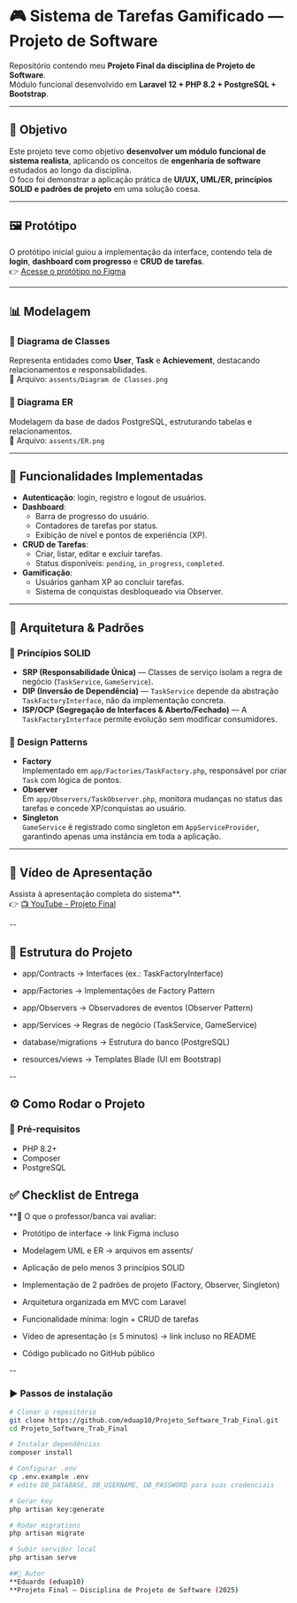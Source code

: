 # 🎮 Sistema de Tarefas Gamificado — Projeto de Software

Repositório contendo meu **Projeto Final da disciplina de Projeto de Software**.  
Módulo funcional desenvolvido em **Laravel 12 + PHP 8.2 + PostgreSQL + Bootstrap**.

---

## 🚀 Objetivo
Este projeto teve como objetivo **desenvolver um módulo funcional de sistema realista**, aplicando os conceitos de **engenharia de software** estudados ao longo da disciplina.  
O foco foi demonstrar a aplicação prática de **UI/UX, UML/ER, princípios SOLID e padrões de projeto** em uma solução coesa.

---

## 🖼️ Protótipo
O protótipo inicial guiou a implementação da interface, contendo tela de **login**, **dashboard com progresso** e **CRUD de tarefas**.  
👉 [Acesse o protótipo no Figma](https://www.figma.com/proto/d66aYwAsxwUVJz3cLbCFut/Smart-Home-App--Community-?node-id=134-8&p=f&t=5ru7EXsgqixZ405l-1&scaling=min-zoom&content-scaling=fixed&page-id=0%3A1&starting-point-node-id=134%3A8&show-proto-sidebar=1)

---

## 📊 Modelagem

### 🔹 Diagrama de Classes
Representa entidades como **User**, **Task** e **Achievement**, destacando relacionamentos e responsabilidades.  
📌 Arquivo: `assents/Diagram de Classes.png`

### 🔹 Diagrama ER
Modelagem da base de dados PostgreSQL, estruturando tabelas e relacionamentos.  
📌 Arquivo: `assents/ER.png`

---

## 🔐 Funcionalidades Implementadas
- **Autenticação**: login, registro e logout de usuários.
- **Dashboard**:
  - Barra de progresso do usuário.
  - Contadores de tarefas por status.
  - Exibição de nível e pontos de experiência (XP).
- **CRUD de Tarefas**:
  - Criar, listar, editar e excluir tarefas.
  - Status disponíveis: `pending`, `in_progress`, `completed`.
- **Gamificação**:
  - Usuários ganham XP ao concluir tarefas.
  - Sistema de conquistas desbloqueado via Observer.

---

## 🧩 Arquitetura & Padrões

### 🔹 Princípios SOLID
- **SRP (Responsabilidade Única)** — Classes de serviço isolam a regra de negócio (`TaskService`, `GameService`).
- **DIP (Inversão de Dependência)** — `TaskService` depende da abstração `TaskFactoryInterface`, não da implementação concreta.
- **ISP/OCP (Segregação de Interfaces & Aberto/Fechado)** — A `TaskFactoryInterface` permite evolução sem modificar consumidores.

### 🔹 Design Patterns
- **Factory**  
  Implementado em `app/Factories/TaskFactory.php`, responsável por criar `Task` com lógica de pontos.  
- **Observer**  
  Em `app/Observers/TaskObserver.php`, monitora mudanças no status das tarefas e concede XP/conquistas ao usuário.  
- **Singleton**  
  `GameService` é registrado como singleton em `AppServiceProvider`, garantindo apenas uma instância em toda a aplicação.

---

## 🎥 Vídeo de Apresentação
Assista à apresentação completa do sistema**.  
👉 [📺 YouTube - Projeto Final](https://youtu.be/m90zL2kGAJI)

--

## 📂 Estrutura do Projeto
  - app/Contracts → Interfaces (ex.: TaskFactoryInterface)

  - app/Factories → Implementações de Factory Pattern

  - app/Observers → Observadores de eventos (Observer Pattern)

  - app/Services → Regras de negócio (TaskService, GameService)

  - database/migrations → Estrutura do banco (PostgreSQL)

  - resources/views → Templates Blade (UI em Bootstrap)

--

## ⚙️ Como Rodar o Projeto

### 🔧 Pré-requisitos
- PHP 8.2+
- Composer
- PostgreSQL

## ✅ Checklist de Entrega
**📌 O que o professor/banca vai avaliar:

- Protótipo de interface → link Figma incluso

- Modelagem UML e ER → arquivos em assents/

- Aplicação de pelo menos 3 princípios SOLID

- Implementação de 2 padrões de projeto (Factory, Observer, Singleton)

- Arquitetura organizada em MVC com Laravel

- Funcionalidade mínima: login + CRUD de tarefas

- Vídeo de apresentação (≤ 5 minutos) → link incluso no README

- Código publicado no GitHub público

--

### ▶️ Passos de instalação
```bash
# Clonar o repositório
git clone https://github.com/eduap10/Projeto_Software_Trab_Final.git
cd Projeto_Software_Trab_Final

# Instalar dependências
composer install

# Configurar .env
cp .env.example .env
# edite DB_DATABASE, DB_USERNAME, DB_PASSWORD para suas credenciais

# Gerar key
php artisan key:generate

# Rodar migrations
php artisan migrate

# Subir servidor local
php artisan serve

##👤 Autor
**Eduardo (eduap10)
**Projeto Final — Disciplina de Projeto de Software (2025)
